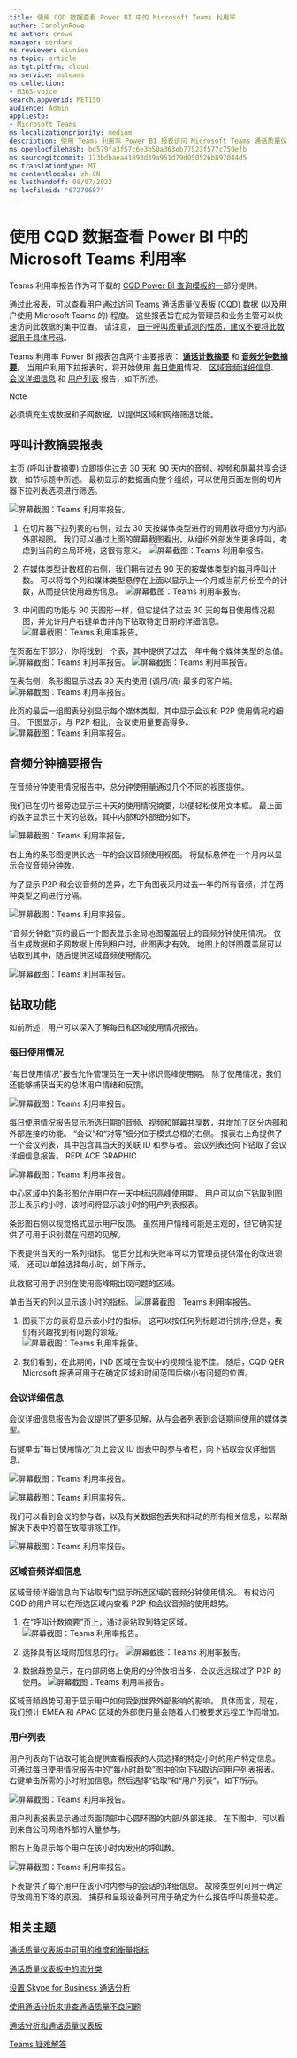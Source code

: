 ```yaml
---
title: 使用 CQD 数据查看 Power BI 中的 Microsoft Teams 利用率
author: CarolynRowe
ms.author: crowe
manager: serdars
ms.reviewer: siunies
ms.topic: article
ms.tgt.pltfrm: cloud
ms.service: msteams
ms.collection:
- M365-voice
search.appverid: MET150
audience: Admin
appliesto:
- Microsoft Teams
ms.localizationpriority: medium
description: 使用 Teams 利用率 Power BI 报表访问 Microsoft Teams 通话质量仪表板 (CQD) 数据，以跟踪组织中的 Microsoft Teams 使用情况。
ms.openlocfilehash: bd579fa3f57c6e3b50a363eb77523f577c750efb
ms.sourcegitcommit: 173bdbaea41893d39a951d79d050526b897044d5
ms.translationtype: MT
ms.contentlocale: zh-CN
ms.lasthandoff: 08/07/2022
ms.locfileid: "67270687"
---
```

# <a name="view-microsoft-teams-utilization-in-power-bi-using-cqd-data"></a>使用 CQD 数据查看 Power BI 中的 Microsoft Teams 利用率

Teams 利用率报告作为可下载的 [CQD Power BI 查询模板的一](https://www.microsoft.com/download/details.aspx?id=102291)部分提供。 

通过此报表，可以查看用户通过访问 Teams 通话质量仪表板 (CQD) 数据 (以及用户使用 Microsoft Teams 的) 程度。 这些报表旨在成为管理员和业务主管可以快速访问此数据的集中位置。 请注意， [由于呼叫质量遥测的性质，建议不要将此数据用于具体号码](CQD-frequently-asked-questions.md#im-trying-to-use-cqd-for-usage-type-reports-and-find-that-some-of-the-data-is-incomplete----why-is-that)。

Teams 利用率 Power BI 报表包含两个主要报表： **[通话计数摘要](#call-count-summary-report)** 和 **[音频分钟数摘要](#audio-minutes-summary-report)**。 当用户利用下拉报表时，将开始使用 [每日使用](#daily-usage)情况、 [区域音频详细信息](#regional-audio-details)、 [会议详细信息](#conference-details) 和 [用户列表](#user-list) 报告，如下所述。

> [!NOTE]
> 必须填充生成数据和子网数据，以提供区域和网络筛选功能。

## <a name="call-count-summary-report"></a>呼叫计数摘要报表

主页 (呼叫计数摘要) 立即提供过去 30 天和 90 天内的音频、视频和屏幕共享会话数，如节标题中所述。 最初显示的数据面向整个组织，可以使用页面左侧的切片器下拉列表选项进行筛选。

![屏幕截图：Teams 利用率报告。](media/CQD-teams-utilization-report1.png)

1. 在切片器下拉列表的右侧，过去 30 天按媒体类型进行的调用数将细分为内部/外部视图。 我们可以通过上面的屏幕截图看出，从组织外部发生更多呼叫，考虑到当前的全局环境，这很有意义。
  ![屏幕截图：Teams 利用率报告。](media/CQD-teams-utilization-report2.png)

1. 在媒体类型计数框的右侧，我们拥有过去 90 天的按媒体类型的每月呼叫计数。 可以将每个列和媒体类型悬停在上面以显示上一个月或当前月份至今的计数，从而提供使用趋势信息。
  ![屏幕截图：Teams 利用率报告。](media/CQD-teams-utilization-report3.png)
 

1. 中间图的功能与 90 天图形一样，但它提供了过去 30 天的每日使用情况视图，并允许用户右键单击并向下钻取特定日期的详细信息。
  ![屏幕截图：Teams 利用率报告。](media/CQD-teams-utilization-report4.png)

在页面左下部分，你将找到一个表，其中提供了过去一年中每个媒体类型的总值。 
    ![屏幕截图：Teams 利用率报告。](media/CQD-teams-utilization-report5.png)
    ![屏幕截图：Teams 利用率报告。](media/CQD-teams-utilization-report6.png)   

在表右侧，条形图显示过去 30 天内使用 (调用/流) 最多的客户端。
   ![屏幕截图：Teams 利用率报告。](media/CQD-teams-utilization-report7.png)

此页的最后一组图表分别显示每个媒体类型，其中显示会议和 P2P 使用情况的细目。 下图显示，与 P2P 相比，会议使用量要高得多。
  ![屏幕截图：Teams 利用率报告。](media/CQD-teams-utilization-report8.png)

## <a name="audio-minutes-summary-report"></a>音频分钟摘要报告

在音频分钟使用情况报告中，总分钟使用量通过几个不同的视图提供。 

我们已在切片器旁边显示三十天的使用情况摘要，以便轻松使用文本框。 最上面的数字显示三十天的总数，其中内部和外部细分如下。

![屏幕截图：Teams 利用率报告。](media/CQD-teams-utilization-report9.png)

右上角的条形图提供长达一年的会议音频使用视图。 将鼠标悬停在一个月内以显示会议音频分钟数。

为了显示 P2P 和会议音频的差异，左下角图表采用过去一年的所有音频，并在两种类型之间进行分隔。

![屏幕截图：Teams 利用率报告。](media/CQD-teams-utilization-report10.png)

“音频分钟数”页的最后一个图表显示全局地图覆盖层上的音频分钟使用情况。 仅当生成数据和子网数据上传到租户时，此图表才有效。 地图上的饼图覆盖层可以钻取到其中，随后提供区域音频使用情况。

![屏幕截图：Teams 利用率报告。](media/CQD-teams-utilization-report11.png)


## <a name="drill-through-capabilities"></a>钻取功能

如前所述，用户可以深入了解每日和区域使用情况报告。

### <a name="daily-usage"></a>每日使用情况

“每日使用情况”报告允许管理员在一天中标识高峰使用期。 除了使用情况，我们还能够捕获当天的总体用户情绪和反馈。

![屏幕截图：Teams 利用率报告。](media/CQD-teams-utilization-report12.png)

每日使用情况报告显示所选日期的音频、视频和屏幕共享数，并增加了区分内部和外部连接的功能。 “会议”和“对等”细分位于模式总框的右侧。 报表右上角提供了一个会议列表，其中包含其当天的关联 ID 和参与者。 会议列表还向下钻取了会议详细信息报告。 REPLACE GRAPHIC

![屏幕截图：Teams 利用率报告。](media/CQD-teams-utilization-report13.png)

中心区域中的条形图允许用户在一天中标识高峰使用期。 用户可以向下钻取到图形上表示的小时，该时间将显示该小时的用户列表报表。

条形图右侧以视觉格式显示用户反馈。 虽然用户情绪可能是主观的，但它确实提供了可用于识别潜在问题的见解。

下表提供当天的一系列指标。 低百分比和失败率可以为管理员提供潜在的改进领域。 还可以单独选择每小时，如下所示。

此数据可用于识别在使用高峰期出现问题的区域。


单击当天的列以显示该小时的指标。
![屏幕截图：Teams 利用率报告。](media/CQD-teams-utilization-report14.png)
  
  1.  图表下方的表将显示该小时的指标。 这可以按任何列标题进行排序;但是，我们有兴趣找到有问题的领域。  
    ![屏幕截图：Teams 利用率报告。](media/CQD-teams-utilization-report15.png)
    
  2.  我们看到，在此期间，IND 区域在会议中的视频性能不佳。 随后，CQD QER Microsoft 报表可用于在确定区域和时间范围后缩小有问题的位置。

### <a name="conference-details"></a>会议详细信息

会议详细信息报告为会议提供了更多见解，从与会者列表到会话期间使用的媒体类型。

右键单击“每日使用情况”页上会议 ID 图表中的参与者栏，向下钻取会议详细信息。

![屏幕截图：Teams 利用率报告。](media/CQD-teams-utilization-report24.png)

![屏幕截图：Teams 利用率报告。](media/CQD-teams-utilization-report25.png)
  

我们可以看到会议的参与者，以及有关数据包丢失和抖动的所有相关信息，以帮助解决下表中的潜在故障排除工作。

![屏幕截图：Teams 利用率报告。](media/CQD-teams-utilization-report26.png)


### <a name="regional-audio-details"></a>区域音频详细信息

区域音频详细信息向下钻取专门显示所选区域的音频分钟使用情况。 有权访问 CQD 的用户可以在所选区域内查看 P2P 和会议音频的使用趋势。

1.  在“呼叫计数摘要”页上，通过表钻取到特定区域。
  ![屏幕截图：Teams 利用率报告。](media/CQD-teams-utilization-report16.png)

2.  选择具有区域附加信息的行。
  ![屏幕截图：Teams 利用率报告。](media/CQD-teams-utilization-report17.png)

3.  数据趋势显示，在内部网络上使用的分钟数相当多，会议远远超过了 P2P 的使用。
  ![屏幕截图：Teams 利用率报告。](media/CQD-teams-utilization-report18.png)

区域音频趋势可用于显示用户如何受到世界外部影响的影响。 具体而言，现在，我们预计 EMEA 和 APAC 区域的外部使用量会随着人们被要求远程工作而增加。


### <a name="user-list"></a>用户列表

用户列表向下钻取可能会提供查看报表的人员选择的特定小时的用户特定信息。 可通过每日使用情况报告中的“每小时趋势”图中的向下钻取访问用户列表报表。 右键单击所需的小时附加信息，然后选择“钻取”和“用户列表”，如下所示。

![屏幕截图：Teams 利用率报告。](media/CQD-teams-utilization-report19.png)

用户列表报表显示通过页面顶部中心圆环图的内部/外部连接。 在下图中，可以看到来自公司网络外部的大量参与。

图右上角显示每个用户在该小时内发出的呼叫数。

![屏幕截图：Teams 利用率报告。](media/CQD-teams-utilization-report20.png)

下表提供了每个用户在该小时内参与的会话的详细信息。 故障类型列可用于确定导致调用下降的原因。 捕获和呈现设备列可用于确定为什么报告呼叫质量较差。


## <a name="related-topics"></a>相关主题

[通话质量仪表板中可用的维度和衡量指标](dimensions-and-measures-available-in-call-quality-dashboard.md)

[通话质量仪表板中的流分类](stream-classification-in-call-quality-dashboard.md)

[设置 Skype for Business 通话分析](set-up-call-analytics.md)

[使用通话分析来排查通话质量不良问题](use-call-analytics-to-troubleshoot-poor-call-quality.md)

[通话分析和通话质量仪表板](./monitor-call-quality-qos.md)

[Teams 疑难解答](/MicrosoftTeams/troubleshoot/teams)
